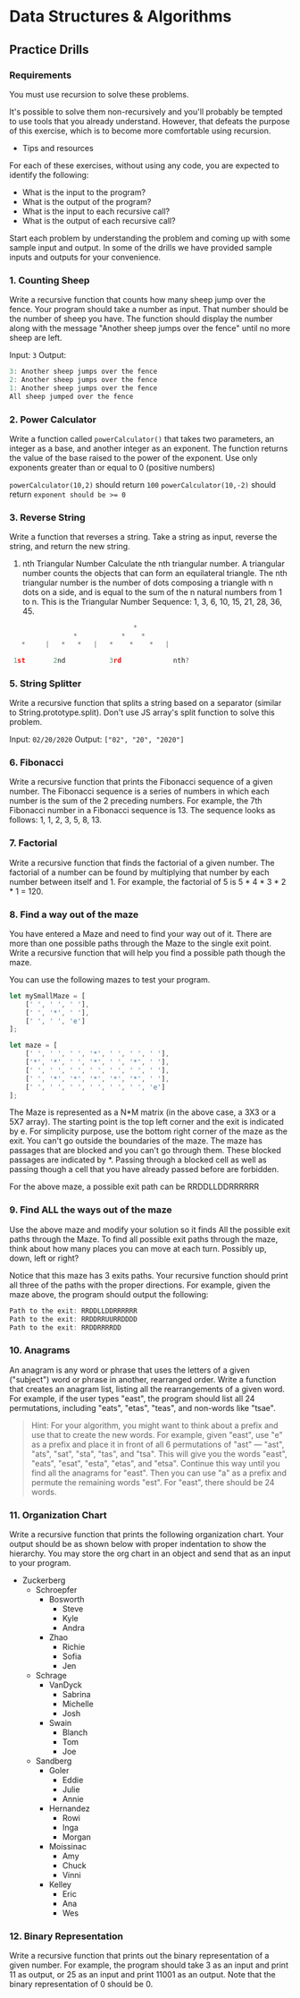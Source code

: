 # Data Structures & Algorithms
## Practice Drills

### Requirements

You must use recursion to solve these problems.

It's possible to solve them non-recursively and you'll probably be tempted to use tools that you already understand. However, that defeats the purpose of this exercise, which is to become more comfortable using recursion.

* Tips and resources

For each of these exercises, without using any code, you are expected to identify the following:

- What is the input to the program?
- What is the output of the program?
- What is the input to each recursive call?
- What is the output of each recursive call?

Start each problem by understanding the problem and coming up with some sample input and output. In some of the drills we have provided sample inputs and outputs for your convenience.

### 1. Counting Sheep
Write a recursive function that counts how many sheep jump over the fence. Your program should take a number as input. That number should be the number of sheep you have. The function should display the number along with the message "Another sheep jumps over the fence" until no more sheep are left.

Input: `3`
Output:
```javascript
3: Another sheep jumps over the fence
2: Another sheep jumps over the fence
1: Another sheep jumps over the fence
All sheep jumped over the fence
```

### 2. Power Calculator
Write a function called `powerCalculator()` that takes two parameters, an integer as a base, and another integer as an exponent. The function returns the value of the base raised to the power of the exponent. Use only exponents greater than or equal to 0 (positive numbers)

`powerCalculator(10,2)` should return `100`
`powerCalculator(10,-2)` should return `exponent should be >= 0`

### 3. Reverse String
Write a function that reverses a string. Take a string as input, reverse the string, and return the new string.

1. nth Triangular Number
Calculate the nth triangular number. A triangular number counts the objects that can form an equilateral triangle. The nth triangular number is the number of dots composing a triangle with n dots on a side, and is equal to the sum of the n natural numbers from 1 to n. This is the Triangular Number Sequence: 1, 3, 6, 10, 15, 21, 28, 36, 45.

```javascript
                               *
                *           *    *
   *     |   *   *   |   *    *    *   |

 1st       2nd           3rd             nth?  
```

### 5. String Splitter
Write a recursive function that splits a string based on a separator (similar to String.prototype.split). Don't use JS array's split function to solve this problem.

Input: `02/20/2020`
Output: `["02", "20", "2020"]`

### 6. Fibonacci
Write a recursive function that prints the Fibonacci sequence of a given number. The Fibonacci sequence is a series of numbers in which each number is the sum of the 2 preceding numbers. For example, the 7th Fibonacci number in a Fibonacci sequence is 13. The sequence looks as follows: 1, 1, 2, 3, 5, 8, 13.

### 7. Factorial
Write a recursive function that finds the factorial of a given number. The factorial of a number can be found by multiplying that number by each number between itself and 1. For example, the factorial of 5 is 5 * 4 * 3 * 2 * 1 = 120.

### 8. Find a way out of the maze
You have entered a Maze and need to find your way out of it. There are more than one possible paths through the Maze to the single exit point. Write a recursive function that will help you find a possible path though the maze.

You can use the following mazes to test your program.

```javascript
let mySmallMaze = [
    [' ', ' ', ' '],
    [' ', '*', ' '],
    [' ', ' ', 'e']
];

let maze = [
    [' ', ' ', ' ', '*', ' ', ' ', ' '],
    ['*', '*', ' ', '*', ' ', '*', ' '],
    [' ', ' ', ' ', ' ', ' ', ' ', ' '],
    [' ', '*', '*', '*', '*', '*', ' '],
    [' ', ' ', ' ', ' ', ' ', ' ', 'e']
];
```
The Maze is represented as a N*M matrix (in the above case, a 3X3 or a 5X7 array). The starting point is the top left corner and the exit is indicated by e. For simplicity purpose, use the bottom right corner of the maze as the exit. You can't go outside the boundaries of the maze. The maze has passages that are blocked and you can't go through them. These blocked passages are indicated by *. Passing through a blocked cell as well as passing though a cell that you have already passed before are forbidden.

For the above maze, a possible exit path can be RRDDLLDDRRRRRR

### 9. Find ALL the ways out of the maze
Use the above maze and modify your solution so it finds All the possible exit paths through the Maze. To find all possible exit paths through the maze, think about how many places you can move at each turn. Possibly up, down, left or right?

Notice that this maze has 3 exits paths. Your recursive function should print all three of the paths with the proper directions. For example, given the maze above, the program should output the following:

```javascript
Path to the exit: RRDDLLDDRRRRRR
Path to the exit: RRDDRRUURRDDDD
Path to the exit: RRDDRRRRDD
```

### 10. Anagrams
An anagram is any word or phrase that uses the letters of a given ("subject") word or phrase in another, rearranged order. Write a function that creates an anagram list, listing all the rearrangements of a given word. For example, if the user types "east", the program should list all 24 permutations, including "eats", "etas", "teas", and non-words like "tsae".

> Hint: For your algorithm, you might want to think about a prefix and use that to create the new words. For example, given "east", use "e" as a prefix and place it in front of all 6 permutations of "ast" — "ast", "ats", "sat", "sta", "tas", and "tsa". This will give you the words "east", "eats", "esat", "esta", "etas", and "etsa". Continue this way until you find all the anagrams for "east". Then you can use "a" as a prefix and permute the remaining words "est". For "east", there should be 24 words.

### 11. Organization Chart
Write a recursive function that prints the following organization chart. Your output should be as shown below with proper indentation to show the hierarchy. You may store the org chart in an object and send that as an input to your program.

- Zuckerberg
  - Schroepfer
    - Bosworth
      - Steve
      - Kyle
      - Andra
    - Zhao
      - Richie
      - Sofia
      - Jen
  - Schrage
    - VanDyck
      - Sabrina
      - Michelle
      - Josh
    - Swain
      - Blanch
      - Tom
      - Joe
  - Sandberg
    - Goler
      - Eddie
      - Julie
      - Annie
    - Hernandez
      - Rowi
      - Inga
      - Morgan
    - Moissinac
      - Amy
      - Chuck
      - Vinni
    - Kelley
      - Eric
      - Ana
      - Wes

### 12.  Binary Representation
Write a recursive function that prints out the binary representation of a given number. For example, the program should take 3 as an input and print 11 as output, or 25 as an input and print 11001 as an output. Note that the binary representation of 0 should be 0.